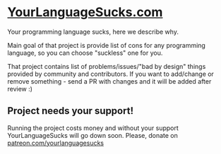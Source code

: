 # [YourLanguageSucks.com](https://yourlanguagesucks.com)

Your programming language sucks, here we describe why.

Main goal of that project is provide list of cons for any programming language, so you can choose
"suckless" one for you.

That project contains list of problems/issues/"bad by design" things provided by community and contributors.
If you want to add/change or remove something - send a PR with changes and it will be added after review :)

## Project needs your support!

Running the project costs money and without your support YourLanguageSucks will go down soon.
Please, donate on [patreon.com/yourlanguagesucks](https://patreon.com/yourlanguagesucks)
